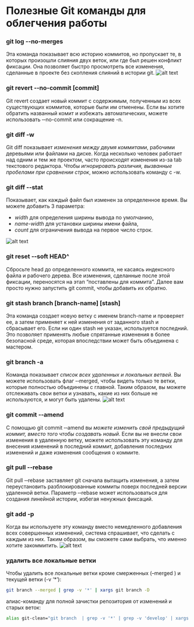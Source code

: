 # Полезные Git команды для облегчения работы

### git log ‐‐no-merges
Эта команда показывает всю историю коммитов, но пропускает те, в которых произошли слияния двух веток, или где был решен конфликт фиксации. Она позволяет быстро просмотреть все изменения, сделанные в проекте без скопления слияний в истории git.
![alt text](http://techrocks.ru/wp-content/uploads/2018/01/git-log-no-merges.png "git log ‐‐no-merges")

### git revert ‐‐no-commit [commit]
Git revert создает новый коммит с содержимым, полученным из всех существующих коммитов, которые были им отменены. Если вы хотите обратить названный комит и избежать автоматических, можете использовать ‐‐no-commit или сокращение -n.

### git diff -w
Git diff показывает _изменения между двумя коммитами_, рабочими деревьями или файлами на диске. Когда несколько человек работает над одним и тем же проектом, часто происходят изменения из-за tab текстового редактора. Чтобы _игнорировать различия, вызванные пробелами при сравнении строк_, можно использовать команду с -w.

### git diff ‐‐stat
Показывает, как каждый файл был изменен за определенное время. Вы можете добавить 3 параметра: 
* _width_ для определения ширины вывода по умолчанию, 
* _name-width_ для установки ширины имени файла, 
* _count_ для ограничения вывода на первое число строк.

![alt text](http://techrocks.ru/wp-content/uploads/2018/01/git-diff.png "diff ‐‐stat")

### git reset ‐‐soft HEAD^
Сбросьте head до определенного коммита, не касаясь индексного файла и рабочего дерева. Все изменения, сделанные после этой фиксации, переносятся на этап “поставлены для коммита”. Далее вам просто нужно запустить git commit, чтобы добавить их обратно.

### git stash branch [branch-name] [stash]
Эта команда создает новую ветку с именем branch-name и проверяет ее, а затем применяет к ней изменения от заданного stash и сбрасывает его. Если ни один stash не указан, используется последний. Это позволяет применять любые спрятанные изменения в более безопасной среде, которая впоследствии может быть объединена с мастером.

### git branch -a
Команда показывает _список всех удаленных и локальных ветвей_. Вы можете использовать флаг ‐‐merged, чтобы видеть только те ветки, которые полностью объединены с главной. Таким образом, вы можете отслеживать свои ветки и узнавать, какие из них больше не используются, и могут быть удалены.
![alt text](http://techrocks.ru/wp-content/uploads/2018/01/git-branch.png "git branch -a")

### git commit ‐‐amend
С помощью git commit ‐‐amend вы _можете изменить свой предыдущий коммит, вместо того чтобы создавать новый_. Если вы не внесли свои изменения в удаленную ветку, можете использовать эту команду для внесения изменений в последний коммит, добавления последних изменений и даже изменения сообщения о коммите.

### git pull ‐‐rebase
Git pull ‐‐rebase заставляет git сначала вытащить изменения, а затем переустановить разблокированные коммиты поверх последней версии удаленной ветки. Параметр ‐‐rebase может использоваться для создания линейной истории, избегая ненужных фиксаций.

### git add -p
Когда вы используете эту команду вместо немедленного добавления всех совершенных изменений, система спрашивает, что сделать с каждым из них. Таким образом, вы сможете сами выбрать, что именно хотите закоммитить.
![alt text](http://techrocks.ru/wp-content/uploads/2018/01/git-add.png "git add -p")

### удалить все локальные ветки
Чтобы удалить все локальные ветки кроме смерженных (–merged ) и текущей ветки (-v ‘*’):
```bash
git branch --merged | grep -v '*' | xargs git branch -D
```
алиас-команду для полной зачистки репозитория от изменений и старых веток:
```bash
alias git-clean="git branch  | grep -v '*' | grep -v 'develop' | xargs git branch -D  && git reset --hard && git clean -d -x -f"
```

